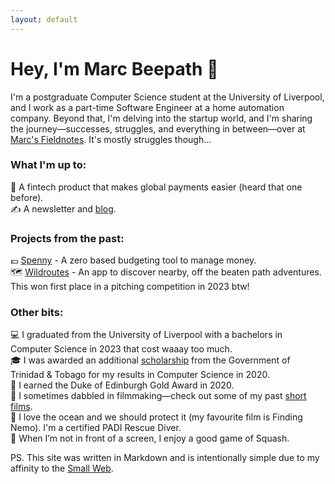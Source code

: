 ```yaml
---
layout: default
---
```


# Hey, I'm Marc Beepath 👋

I'm a postgraduate Computer Science student at the University of Liverpool, and I work as a part-time Software Engineer at a home automation company.
Beyond that, I'm delving into the startup world, and I'm sharing the journey—successes, struggles, and everything in between—over at [Marc's Fieldnotes](https://youtube.com/@MarcsFieldnotes). It's mostly struggles though...

### What I'm up to:

🚀 A fintech product that makes global payments easier (heard that one before).<br/>
✍️ A newsletter and [blog](/fieldnotes).

### Projects from the past:

💷 [Spenny](https://github.com/marcbeep/spenny) - A zero based budgeting tool to manage money.<br/>
🗺️ [Wildroutes](https://news.liverpool.ac.uk/2023/05/10/enterprising-students-win-design-your-future-awards/) - An app to discover nearby, off the beaten path adventures. This won first place in a pitching competition in 2023 btw!

### Other bits:

💻 I graduated from the University of Liverpool with a bachelors in Computer Science in 2023 that cost waaay too much.<br/>
🎓 I was awarded an additional [scholarship](https://napcol.bluechiptt.com/scholarships-2020/) from the Government of Trinidad & Tobago for my results in Computer Science in 2020.<br/>
🏅 I earned the Duke of Edinburgh Gold Award in 2020.<br/>
🎥 I sometimes dabbled in filmmaking—check out some of my past [short films](https://youtube.com/@Marcbeep).<br/>
🌊 I love the ocean and we should protect it (my favourite film is Finding Nemo). I'm a certified PADI Rescue Diver.<br/>
🏸 When I’m not in front of a screen, I enjoy a good game of Squash.

PS. This site was written in Markdown and is intentionally simple due to my affinity to the [Small Web](https://benhoyt.com/writings/the-small-web-is-beautiful/).
